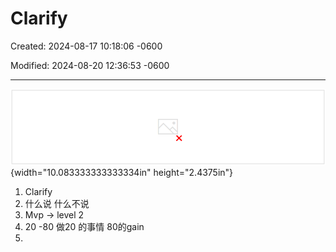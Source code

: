 # Clarify

Created: 2024-08-17 10:18:06 -0600

Modified: 2024-08-20 12:36:53 -0600

---

![Thought experiment: L4-L7 Sys design interviewers have equal amount Of time for each interview session. what' difference? Do 1.6+ cover more technical than L5-? If so. what to throw away when doing so? ](../../media/Payment^JTrade-System-Design-Guru-Clarify-image1.png){width="10.083333333333334in" height="2.4375in"}

1.  Clarify
2.  什么说 什么不说
3.  Mvp -> level 2
4.  20 -80 做20 的事情 80的gain
5.  







